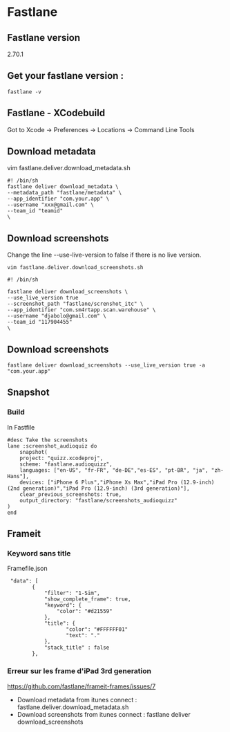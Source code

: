 # Fastlane
## Fastlane version
2.70.1
## Get your fastlane version :
```
fastlane -v
```
## Fastlane - XCodebuild
Got to Xcode -> Preferences -> Locations -> Command Line Tools

## Download metadata
vim fastlane.deliver.download_metadata.sh

```
#! /bin/sh
fastlane deliver download_metadata \
--metadata_path "fastlane/metadata" \
--app_identifier "com.your.app" \
--username "xxx@gmail.com" \
--team_id "teamid"
\

```

## Download screenshots

Change the line --use-live-version to false if there is no live version.

```
vim fastlane.deliver.download_screenshots.sh
```

```
#! /bin/sh

fastlane deliver download_screenshots \
--use_live_version true 
--screenshot_path "fastlane/screnshot_itc" \
--app_identifier "com.sm4rtapp.scan.warehouse" \
--username "djabolo@gmail.com" \
--team_id "117904455"
\
```


## Download screenshots

```
fastlane deliver download_screenshots --use_live_version true -a "com.your.app"
```

## Snapshot
### Build
In Fastfile

```
#desc Take the screenshots
lane :screenshot_audioquiz do
    snapshot(
    project: "quizz.xcodeproj",
    scheme: "fastlane.audioquizz",
    languages: ["en-US", "fr-FR", "de-DE","es-ES", "pt-BR", "ja", "zh-Hans"],
    devices: ["iPhone 6 Plus","iPhone Xs Max","iPad Pro (12.9-inch) (2nd generation)","iPad Pro (12.9-inch) (3rd generation)"],
    clear_previous_screenshots: true,
    output_directory: "fastlane/screenshots_audioquizz"
)
end
```

## Frameit

### Keyword sans title

Framefile.json

```
 "data": [
        {
            "filter": "1-Sim",
            "show_complete_frame": true,
            "keyword": {
                "color": "#d21559"
            },
            "title": {
            	   "color": "#FFFFFF01"
            	   "text": "."
            },
            "stack_title" : false
        },
```

### Erreur sur les frame d'iPad 3rd generation

https://github.com/fastlane/frameit-frames/issues/7

* Download metadata from itunes connect : fastlane.deliver.download_metadata.sh
* Download screenshots from itunes connect : fastlane deliver download_screenshots
